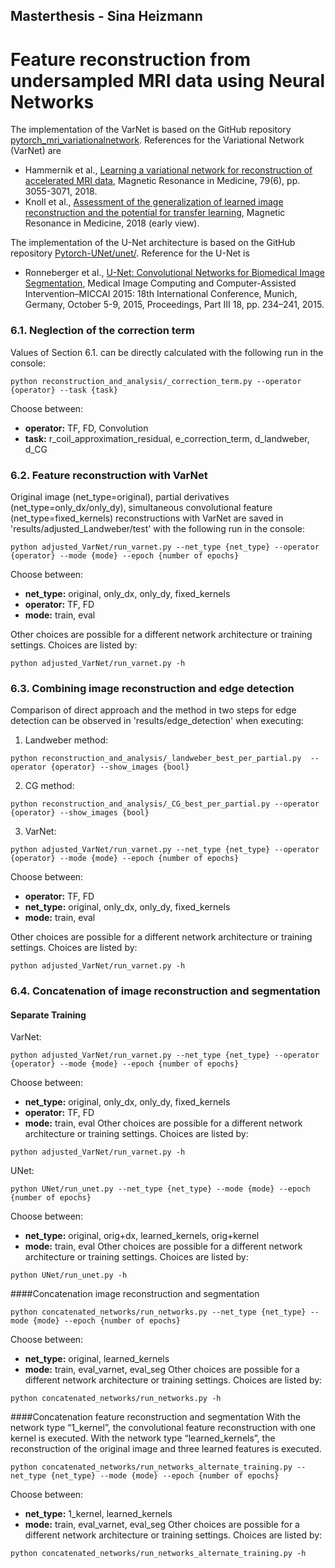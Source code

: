 ## Masterthesis - Sina Heizmann

# Feature reconstruction from undersampled MRI data using Neural Networks

The implementation of the VarNet is based on the GitHub repository [pytorch_mri_variationalnetwork](https://github.com/rixez/pytorch_mri_variationalnetwork). References for the Variational Network (VarNet) are
- Hammernik et al., [Learning a variational network for reconstruction of accelerated MRI data](https://onlinelibrary.wiley.com/doi/full/10.1002/mrm.26977), Magnetic Resonance in Medicine, 79(6), pp. 3055-3071, 2018.
- Knoll et al., [Assessment of the generalization of learned image reconstruction and the potential for transfer learning](https://onlinelibrary.wiley.com/doi/full/10.1002/mrm.27355), Magnetic Resonance in Medicine, 2018 (early view).


The implementation of the U-Net architecture is based on the GitHub repository [Pytorch-UNet/unet/](https://github.com/milesial/Pytorch-UNet/tree/master/unet). Reference for the U-Net is
- Ronneberger et al., [U-Net: Convolutional Networks for Biomedical Image Segmentation](https://arxiv.org/abs/1505.04597), Medical Image Computing and Computer-Assisted Intervention–MICCAI 2015: 18th International Conference, Munich, Germany, October 5-9, 2015, Proceedings, Part III 18, pp. 234–241, 2015.



### 6.1. Neglection of the correction term
Values of Section 6.1. can be directly calculated with the following run in the console:
```
python reconstruction_and_analysis/_correction_term.py --operator {operator} --task {task}
```
Choose between:
- **operator:**	 TF, FD, Convolution
- **task:**		 r_coil_approximation_residual, e_correction_term, d_landweber, d_CG


### 6.2. Feature reconstruction with VarNet
Original image (net_type=original), partial derivatives (net_type=only_dx/only_dy), simultaneous convolutional feature (net_type=fixed_kernels) reconstructions with VarNet are saved in 'results/adjusted_Landweber/test' with the following run in the console:
```
python adjusted_VarNet/run_varnet.py --net_type {net_type} --operator {operator} --mode {mode} --epoch {number of epochs}
```
Choose between:
- **net_type:**	 original, only_dx, only_dy, fixed_kernels
- **operator:**	 TF, FD
- **mode:**	 train, eval

Other choices are possible for a different network architecture or training settings. Choices are listed by:
```
python adjusted_VarNet/run_varnet.py -h
```


### 6.3. Combining image reconstruction and edge detection
Comparison of direct approach and the method in two steps for edge detection can be observed in 'results/edge_detection' when executing:
1. Landweber method:
```
python reconstruction_and_analysis/_landweber_best_per_partial.py  --operator {operator} --show_images {bool} 
```
2. CG method:
```
python reconstruction_and_analysis/_CG_best_per_partial.py --operator {operator} --show_images {bool} 
```
3. VarNet:
```
python adjusted_VarNet/run_varnet.py --net_type {net_type} --operator {operator} --mode {mode} --epoch {number of epochs}

```
Choose between:
- **operator:**	 TF, FD
- **net_type:**	 original, only_dx, only_dy, fixed_kernels
- **mode:**	 train, eval

Other choices are possible for a different network architecture or training settings. Choices are listed by:
```
python adjusted_VarNet/run_varnet.py -h
```


### 6.4. Concatenation of image reconstruction and segmentation
#### Separate Training
VarNet:
```
python adjusted_VarNet/run_varnet.py --net_type {net_type} --operator {operator} --mode {mode} --epoch {number of epochs}

```
Choose between:
- **net_type:**	 original, only_dx, only_dy, fixed_kernels
- **operator:**	 TF, FD
- **mode:**	 train, eval
Other choices are possible for a different network architecture or training settings. Choices are listed by:
```
python adjusted_VarNet/run_varnet.py -h
```

UNet:
```
python UNet/run_unet.py --net_type {net_type} --mode {mode} --epoch {number of epochs}

```
Choose between:
- **net_type:**	 original, orig+dx, learned_kernels, orig+kernel
- **mode:**	 train, eval
Other choices are possible for a different network architecture or training settings. Choices are listed by:
```
python UNet/run_unet.py -h
```



####Concatenation image reconstruction and segmentation
```
python concatenated_networks/run_networks.py --net_type {net_type} --mode {mode} --epoch {number of epochs}

```
Choose between:
- **net_type:**	 original, learned_kernels
- **mode:**	 train, eval_varnet, eval_seg
Other choices are possible for a different network architecture or training settings. Choices are listed by:
```
python concatenated_networks/run_networks.py -h
```


####Concatenation feature reconstruction and segmentation
With the network type “1_kernel”, the convolutional feature reconstruction with one kernel is executed.
With the network type “learned_kernels”, the reconstruction of the original image and three learned features is executed.
```
python concatenated_networks/run_networks_alternate_training.py --net_type {net_type} --mode {mode} --epoch {number of epochs}

```
Choose between:
- **net_type:**	 1_kernel, learned_kernels
- **mode:**	 train, eval_varnet, eval_seg
Other choices are possible for a different network architecture or training settings. Choices are listed by:
```
python concatenated_networks/run_networks_alternate_training.py -h
```






